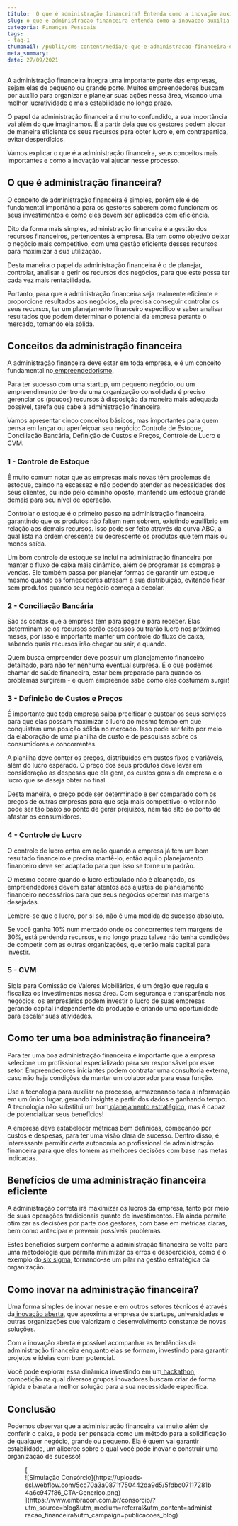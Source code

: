 ```yaml
---
titulo:  O que é administração financeira? Entenda como a inovação auxilia esse processo
slug: o-que-e-administracao-financeira-entenda-como-a-inovacao-auxilia-esse-processo
categoria: Finanças Pessoais
tags:
- tag-1
thumbnail: /public/cms-content/media/o-que-e-administracao-financeira-entenda-como-a-inovacao-auxilia-esse-processo.jpg
meta_summary: 
date: 27/09/2021
---
```

A administração financeira integra uma importante parte das empresas, sejam elas de pequeno ou grande porte. Muitos empreendedores buscam por auxílio para organizar e planejar suas ações nessa área, visando uma melhor lucratividade e mais estabilidade no longo prazo.

O papel da administração financeira é muito confundido, a sua importância vai além do que imaginamos. É a partir dela que os gestores podem alocar de maneira eficiente os seus recursos para obter lucro e, em contrapartida, evitar desperdícios.

Vamos explicar o que é a administração financeira, seus conceitos mais importantes e como a inovação vai ajudar nesse processo.

**O que é administração financeira?**
-------------------------------------

O conceito de administração financeira é simples, porém ele é de fundamental importância para os gestores saberem como funcionam os seus investimentos e como eles devem ser aplicados com eficiência.

Dito da forma mais simples, administração financeira é a gestão dos recursos financeiros, pertencentes à empresa. Ela tem como objetivo deixar o negócio mais competitivo, com uma gestão eficiente desses recursos para maximizar a sua utilização.

Desta maneira o papel da administração financeira é o de planejar, controlar, analisar e gerir os recursos dos negócios, para que este possa ter cada vez mais rentabilidade.

Portanto, para que a administração financeira seja realmente eficiente e proporcione resultados aos negócios, ela precisa conseguir controlar os seus recursos, ter um planejamento financeiro específico e saber analisar resultados que podem determinar o potencial da empresa perante o mercado, tornando ela sólida.

**Conceitos da administração financeira**
-----------------------------------------

A administração financeira deve estar em toda empresa, e é um conceito fundamental no[ empreendedorismo](https://blog.aevo.com.br/empreendedorismo).

Para ter sucesso com uma startup, um pequeno negócio, ou um empreendimento dentro de uma organização consolidada é preciso gerenciar os (poucos) recursos à disposição da maneira mais adequada possível, tarefa que cabe à administração financeira.

Vamos apresentar cinco conceitos básicos, mas importantes para quem pensa em lançar ou aperfeiçoar seu negócio: Controle de Estoque, Conciliação Bancária, Definição de Custos e Preços, Controle de Lucro e CVM.

### **1 - Controle de Estoque**

É muito comum notar que as empresas mais novas têm problemas de estoque, caindo na escassez e não podendo atender as necessidades dos seus clientes, ou indo pelo caminho oposto, mantendo um estoque grande demais para seu nível de operação.

Controlar o estoque é o primeiro passo na administração financeira, garantindo que os produtos não faltem nem sobrem, existindo equilíbrio em relação aos demais recursos. Isso pode ser feito através da curva ABC, a qual lista na ordem crescente ou decrescente os produtos que tem mais ou menos saída.

Um bom controle de estoque se inclui na administração financeira por manter o fluxo de caixa mais dinâmico, além de programar as compras e vendas. Ele também passa por planejar formas de garantir um estoque mesmo quando os fornecedores atrasam a sua distribuição, evitando ficar sem produtos quando seu negócio começa a decolar.

### **2 - Conciliação Bancária**

São as contas que a empresa tem para pagar e para receber. Elas determinam se os recursos serão escassos ou trarão lucro nos próximos meses, por isso é importante manter um controle do fluxo de caixa, sabendo quais recursos irão chegar ou sair, e quando.

Quem busca empreender deve possuir um planejamento financeiro detalhado, para não ter nenhuma eventual surpresa. É o que podemos chamar de saúde financeira, estar bem preparado para quando os problemas surgirem - e quem empreende sabe como eles costumam surgir!

### **3 - Definição de Custos e Preços**

É importante que toda empresa saiba precificar e custear os seus serviços para que elas possam maximizar o lucro ao mesmo tempo em que conquistam uma posição sólida no mercado. Isso pode ser feito por meio da elaboração de uma planilha de custo e de pesquisas sobre os consumidores e concorrentes.

A planilha deve conter os preços, distribuídos em custos fixos e variáveis, além do lucro esperado. O preço dos seus produtos deve levar em consideração as despesas que ela gera, os custos gerais da empresa e o lucro que se deseja obter no final.

Desta maneira, o preço pode ser determinado e ser comparado com os preços de outras empresas para que seja mais competitivo: o valor não pode ser tão baixo ao ponto de gerar prejuízos, nem tão alto ao ponto de afastar os consumidores.

### **4 - Controle de Lucro**

O controle de lucro entra em ação quando a empresa já tem um bom resultado financeiro e precisa mantê-lo, então aqui o planejamento financeiro deve ser adaptado para que isso se torne um padrão.

O mesmo ocorre quando o lucro estipulado não é alcançado, os empreendedores devem estar atentos aos ajustes de planejamento financeiro necessários para que seus negócios operem nas margens desejadas.

Lembre-se que o lucro, por si só, não é uma medida de sucesso absoluto.

Se você ganha 10% num mercado onde os concorrentes tem margens de 30%, está perdendo recursos, e no longo prazo talvez não tenha condições de competir com as outras organizações, que terão mais capital para investir.

### **5 - CVM**

Sigla para Comissão de Valores Mobiliários, é um órgão que regula e fiscaliza os investimentos nessa área. Com segurança e transparência nos negócios, os empresários podem investir o lucro de suas empresas gerando capital independente da produção e criando uma oportunidade para escalar suas atividades.

**Como ter uma boa administração financeira?**
----------------------------------------------

Para ter uma boa administração financeira é importante que a empresa selecione um profissional especializado para ser responsável por esse setor. Empreendedores iniciantes podem contratar uma consultoria externa, caso não haja condições de manter um colaborador para essa função.

Use a tecnologia para auxiliar no processo, armazenando toda a informação em um único lugar, gerando insights a partir dos dados e ganhando tempo. A tecnologia não substitui um bom[ planejamento estratégico](https://blog.aevo.com.br/planejamento-estrategico), mas é capaz de potencializar seus benefícios!

A empresa deve estabelecer métricas bem definidas, começando por custos e despesas, para ter uma visão clara de sucesso. Dentro disso, é interessante permitir certa autonomia ao profissional de administração financeira para que eles tomem as melhores decisões com base nas metas indicadas.

**Benefícios de uma administração financeira eficiente**
--------------------------------------------------------

A administração correta irá maximizar os lucros da empresa, tanto por meio de suas operações tradicionais quanto de investimentos. Ela ainda permite otimizar as decisões por parte dos gestores, com base em métricas claras, bem como antecipar e prevenir possíveis problemas.

Estes benefícios surgem conforme a administração financeira se volta para uma metodologia que permita minimizar os erros e desperdícios, como é o exemplo do[ six sigma](https://blog.aevo.com.br/six-sigma), tornando-se um pilar na gestão estratégica da organização.

**Como inovar na administração financeira?**
--------------------------------------------

Uma forma simples de inovar nesse e em outros setores técnicos é através da[ inovação aberta](https://blog.aevo.com.br/inovacao-aberta-0/), que aproxima a empresa de startups, universidades e outras organizações que valorizam o desenvolvimento constante de novas soluções.

Com a inovação aberta é possível acompanhar as tendências da administração financeira enquanto elas se formam, investindo para garantir projetos e ideias com bom potencial.

Você pode explorar essa dinâmica investindo em um[ hackathon](https://blog.aevo.com.br/hackathon), competição na qual diversos grupos inovadores buscam criar de forma rápida e barata a melhor solução para a sua necessidade específica.

**Conclusão**
-------------

Podemos observar que a administração financeira vai muito além de conferir o caixa, e pode ser pensada como um método para a solidificação de qualquer negócio, grande ou pequeno. Ela é quem vai garantir estabilidade, um alicerce sobre o qual você pode inovar e construir uma organização de sucesso!

<figure class="w-richtext-figure-type-image w-richtext-align-center">[<div>![Simulação Consórcio](https://uploads-ssl.webflow.com/5cc70a3a0871f750442da9d5/5fdbc07117281b4a6c947f86_CTA-Generico.png)</div>](https://www.embracon.com.br/consorcio/?utm_source=blog&utm_medium=referral&utm_content=administracao_financeira&utm_campaign=publicacoes_blog)</figure>
